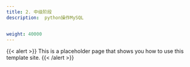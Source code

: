```yaml
---
title: 2. 中级阶段
description:  python操作MySQL


weight: 40000
---
```


{{< alert >}}
This is a placeholder page that shows you how to use this template site.
{{< /alert >}}


